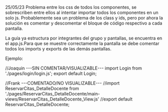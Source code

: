 25/05/23
Problema entre los css de todos los componentes, se sobrescriben entre ellos al intentar importar todos los componentes en un solo js.
Probablemente sea un problema de los class y ids, pero por ahora la solución es comentar y descomentar el bloque de código respectivo a cada pantalla.

La guía ya estructura por integrantes del grupo y pantallas, se encuentra en el app.js.Para que se muestre correctamente la pantalla se debe comentar todos los imports y exports de las demás pantallas.

Ejemplo:

//Joaquin  ---SIN COMENTAR/VISUALIZABLE---
import Login from './pages/login/login.js';
export default Login;



//Frank    ---COMENTADO/NO VISUALIZABLE---
//import ReservarCitas_DetalleDocente from './pages/ReservarCitas_DetalleDocente/main-views/ReservarCitas_DetalleDocente_View.js'
//export default ReservarCitas_DetalleDocente;


